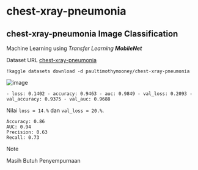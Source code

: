 # chest-xray-pneumonia
## chest-xray-pneumonia Image Classification

Machine Learning using _Transfer Learning **MobileNet**_

Dataset URL [chest-xray-pneumonia](https://www.kaggle.com/datasets/paultimothymooney/chest-xray-pneumonia)


```
!kaggle datasets download -d paultimothymooney/chest-xray-pneumonia
```

![image](https://github.com/Alanjamlu34/chest-xray-pneumonia/assets/142156489/37b58bdb-37a2-42a1-b868-4001c3b91c9a)
```
- loss: 0.1402 - accuracy: 0.9463 - auc: 0.9849 - val_loss: 0.2093 - val_accuracy: 0.9375 - val_auc: 0.9688
```
Nilai `loss = 14.%` dan `val_loss = 20.%`.
```
Accuracy: 0.86
AUC: 0.94
Precision: 0.63
Recall: 0.73
```
>[!Note]
>Masih Butuh Penyempurnaan
